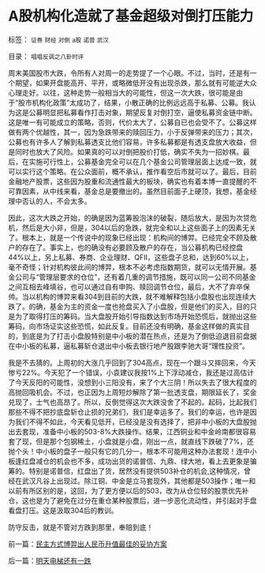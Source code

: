 # A股机构化造就了基金超级对倒打压能力

标签： `证券` `财经` `对倒` `a股` `诺普` `武汉` 

目录： `唱唱反调之八卦时评`

周末美国股市大跌，令所有人对周一的走势提了一个心眼。不过，当时，还是有一个期望，如果开盘能高开、平开，或略微低开没有出现杀跌，那么就有可能逆大众心理走好。以往，这种走势一般相当大的可能性，但这一次大跌，很可能是由于“股市机构化政策”太成功了，结果，小散正确的比例远远高于私募、公募。我认为这是公募明显把私募看作打击对象，期望反复对倒打空，逼使私募资金链中断。这是唯一有可能成立的策略，否则，代价太大了，公募自已也会受不了。公募这样做有两个优越性，其一，因为急跌带来的赎回压力，小于反弹带来的压力；其次，公募也有许多人了解到私募透支比他们容易，许多私募都是有透支盘放大收益，但是同时也放大了风险。如果真的可以对倒把股价打低，确实不失为一招妙棋。最后，在实施可行性上，公募基金完全可以在几个基金公司管理层面上达成一致，就可以实行这个策略。在公众面前，概不承认，推作看空后市就可以了。最后，目前金融地产股票，这些因为股重和流通性最大的板块，确实也有着本博一直提醒的不可靠因素，从中线来看，基金总是要撤出的。虽然目前面子上硬顶，我想，基金经理中否认的人，不会太多。



因此，这次大跌之开始，的确是因为蓝筹股泡沫的破裂，随后放大，是因为次贷危机，然后是大小非，但是，304以后的急跌，就完全和以上这些面子上的因素无关了。根本上，就是一个传说中的现象已经出现：机构间的博羿。已经完全不顾及散户的存在了。事实上，也的确没有必要顾及散户的存在，当公募机构已经控盘44%以上，另上私募、券商、企业理财、QFII，这些盘子总和，达到60%以上，毫不奇怪；针对机构彼此间的博羿，根本不必考虑指数期货，就可以无情开展。基金公司与“管理层要求的仓位”，还有着几重的调节措施，既可以同一公司不同基金之间互相去峰填谷，也可以通过自有申购、赎回调节仓位，最后，大不了弃卒保帅。当以机构的博羿来看304到目前的大跌，就不难解释包括小盘股也出现连续大跌了。的确，基金为主的资金一度也抢盘买入了小盘股，但是他们的买入，目的只是为了取得打压的筹码。当大盘股开始引导指数达到市场开始恐慌后，就抛出这些筹码，向市场证实这些恐慌，如此反复。目前还没有明确，基金这样做的真实目的，到底是为了打击小盘股特别是中小板的潜在热点，还是为了倒低迫退目前盘据在中小板的私募，逼私募斩仓退出中小板去银行地产股跟李驰大哥“理性投资”。



我是不去猜的。上周初的大涨几乎回到了304高点，现在一个跟斗又摔回来，今天惨亏22%。今天犯了一个错误，小袁建议我按1%上下浮动减仓，我还是过高估计了今天反阳的可能性，没想到小三阳没有，来了个大三阴！所以失去了很大程度的高抛回吸机会。不过，也正因为上周短炒解除了第一批透支盘，期限延长了，奖金兑现了，士气也高昂了。所以，反倒觉得这次大跌没舍了不起的。起码，比起我们那些不得不把抄底盘斩仓止损的兄弟们，我们是幸运多了。我们的幸运，也许是因为我们不得不如此，今天看见低开，已经没是没有选择了，把非中小板的大盘股抛出去套现，准备中小板的503-8%大跌操作。结果，江西铜业和中金岭南都很容易套了现，但是那个包钢稀土，小盘就是小盘，刚出一点，就直线下跌破了7%，还抛个头！中小板的盘子一般只有它的几分一，根本不可能用这种办法套现！连中小板逢红盘减仓的机会也不多，成功出货的诺普信、九鼎、绿大地，看上去更象是骗筹的。特别是诺普信，红盘出了货，居然没有提供503补仓的机会,这种情况，曾经在武汉凡谷上出现过。除江铜、中金是立马套现外，其他都是503操作；唯一和以前有所区别的是，这回，为了更方便以后的503，改为从仓位轻的股票优先补仓，这也是为了避免在过分在重仓某种股票后，进一步恶化流动性，并引起对手盘看盘打压。这是汲取304后的教训。



防守反击，就是不管对方跌到那里，奉赔到底！

前一篇：[民主方式博羿出人民币升值最佳的妥协方案](../../../2008/4/13/民主方式博羿出人民币升值最佳的妥协方案.md)

后一篇：[明天电梯还有一跌](../../../2008/4/15/明天电梯还有一跌.md)